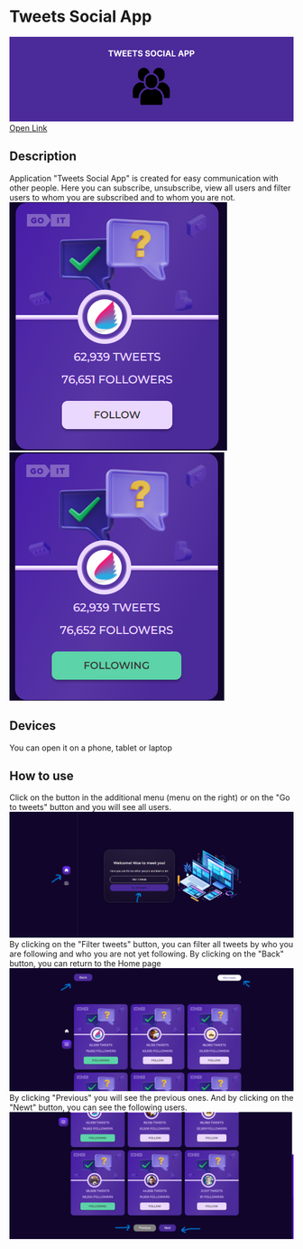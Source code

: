 # Tweets Social App
![alt text](./assets/BigImage.png "Tweets Social App")
[Open Link](https://dianaforost.github.io/goit-test-task/)
## Description
Application "Tweets Social App" is created for easy communication with other people. Here you can subscribe, unsubscribe, view all users and filter users to whom you are subscribed and to whom you are not.
![Description](./assets/follow.png)
![Description](./assets/following.png)
## Devices
You can open it on a phone, tablet or laptop
## How to use
Click on the button in the additional menu (menu on the right) or on the "Go to tweets" button and you will see all users.
![How to use](./assets/home.png)
By clicking on the "Filter tweets" button, you can filter all tweets by who you are following and who you are not yet following.
By clicking on the "Back" button, you can return to the Home page
![How to use](./assets/tweets.png)
By clicking "Previous" you will see the previous ones. And by clicking on the "Newt" button, you can see the following users.
![How to use](./assets/pagination.png)